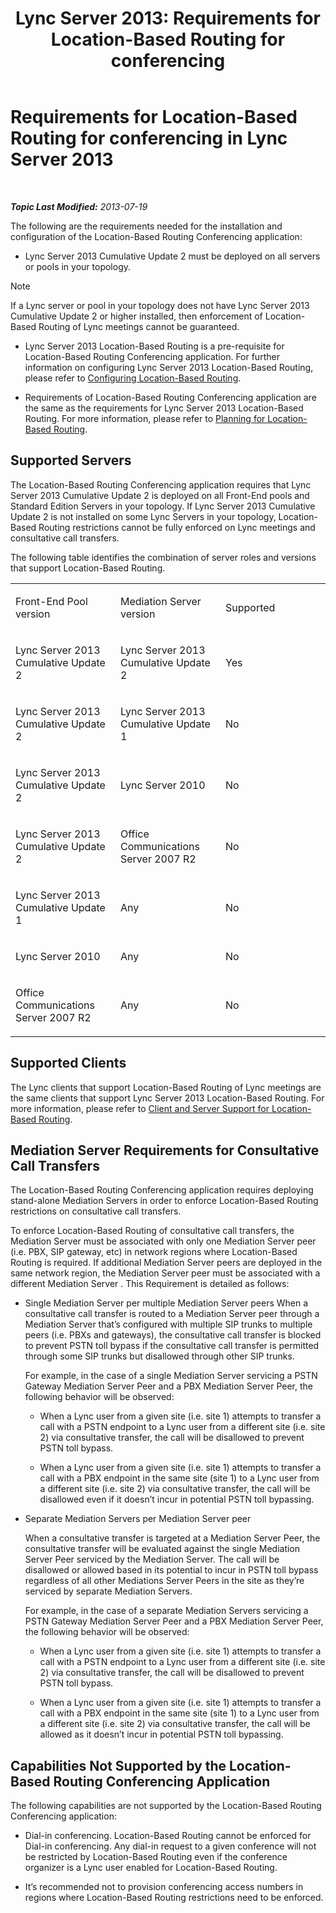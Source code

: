 ﻿---
title: 'Lync Server 2013: Requirements for Location-Based Routing for conferencing'
TOCTitle: Requirements for Location-Based Routing for conferencing
ms:assetid: 766d9286-2c34-4faf-bb3e-f0ca478a70cf
ms:mtpsurl: https://technet.microsoft.com/en-us/library/Dn362806(v=OCS.15)
ms:contentKeyID: 56335085
ms.date: 07/23/2014
mtps_version: v=OCS.15
---

<div data-xmlns="http://www.w3.org/1999/xhtml">

<div class="topic" data-xmlns="http://www.w3.org/1999/xhtml" data-msxsl="urn:schemas-microsoft-com:xslt" data-cs="http://msdn.microsoft.com/en-us/">

<div data-asp="http://msdn2.microsoft.com/asp">

# Requirements for Location-Based Routing for conferencing in Lync Server 2013

</div>

<div id="mainSection">

<div id="mainBody">

<span> </span>

_**Topic Last Modified:** 2013-07-19_

The following are the requirements needed for the installation and configuration of the Location-Based Routing Conferencing application:

  - Lync Server 2013 Cumulative Update 2 must be deployed on all servers or pools in your topology.

<div>


> [!NOTE]  
> If a Lync server or pool in your topology does not have Lync Server 2013 Cumulative Update 2 or higher installed, then enforcement of Location-Based Routing of Lync meetings cannot be guaranteed.



</div>

  - Lync Server 2013 Location-Based Routing is a pre-requisite for Location-Based Routing Conferencing application. For further information on configuring Lync Server 2013 Location-Based Routing, please refer to [Configuring Location-Based Routing](lync-server-2013-configuring-location-based-routing.md).

  - Requirements of Location-Based Routing Conferencing application are the same as the requirements for Lync Server 2013 Location-Based Routing. For more information, please refer to [Planning for Location-Based Routing](lync-server-2013-planning-for-location-based-routing.md).

<div>

## Supported Servers

The Location-Based Routing Conferencing application requires that Lync Server 2013 Cumulative Update 2 is deployed on all Front-End pools and Standard Edition Servers in your topology. If Lync Server 2013 Cumulative Update 2 is not installed on some Lync Servers in your topology, Location-Based Routing restrictions cannot be fully enforced on Lync meetings and consultative call transfers.

The following table identifies the combination of server roles and versions that support Location-Based Routing.


<table>
<colgroup>
<col style="width: 33%" />
<col style="width: 33%" />
<col style="width: 33%" />
</colgroup>
<tbody>
<tr class="odd">
<td><p>Front-End Pool version</p></td>
<td><p>Mediation Server version</p></td>
<td><p>Supported</p></td>
</tr>
<tr class="even">
<td><p>Lync Server 2013 Cumulative Update 2</p></td>
<td><p>Lync Server 2013 Cumulative Update 2</p></td>
<td><p>Yes</p></td>
</tr>
<tr class="odd">
<td><p>Lync Server 2013 Cumulative Update 2</p></td>
<td><p>Lync Server 2013 Cumulative Update 1</p></td>
<td><p>No</p></td>
</tr>
<tr class="even">
<td><p>Lync Server 2013 Cumulative Update 2</p></td>
<td><p>Lync Server 2010</p></td>
<td><p>No</p></td>
</tr>
<tr class="odd">
<td><p>Lync Server 2013 Cumulative Update 2</p></td>
<td><p>Office Communications Server 2007 R2</p></td>
<td><p>No</p></td>
</tr>
<tr class="even">
<td><p>Lync Server 2013 Cumulative Update 1</p></td>
<td><p>Any</p></td>
<td><p>No</p></td>
</tr>
<tr class="odd">
<td><p>Lync Server 2010</p></td>
<td><p>Any</p></td>
<td><p>No</p></td>
</tr>
<tr class="even">
<td><p>Office Communications Server 2007 R2</p></td>
<td><p>Any</p></td>
<td><p>No</p></td>
</tr>
</tbody>
</table>


</div>

<div>

## Supported Clients

The Lync clients that support Location-Based Routing of Lync meetings are the same clients that support Lync Server 2013 Location-Based Routing. For more information, please refer to [Client and Server Support for Location-Based Routing](lync-server-2013-client-and-server-support-for-location-based-routing.md).

</div>

<div>

## Mediation Server Requirements for Consultative Call Transfers

The Location-Based Routing Conferencing application requires deploying stand-alone Mediation Servers in order to enforce Location-Based Routing restrictions on consultative call transfers.

To enforce Location-Based Routing of consultative call transfers, the Mediation Server must be associated with only one Mediation Server peer (i.e. PBX, SIP gateway, etc) in network regions where Location-Based Routing is required. If additional Mediation Server peers are deployed in the same network region, the Mediation Server peer must be associated with a different Mediation Server . This Requirement is detailed as follows:

  - Single Mediation Server per multiple Mediation Server peers When a consultative call transfer is routed to a Mediation Server peer through a Mediation Server that’s configured with multiple SIP trunks to multiple peers (i.e. PBXs and gateways), the consultative call transfer is blocked to prevent PSTN toll bypass if the consultative call transfer is permitted through some SIP trunks but disallowed through other SIP trunks.
    
    For example, in the case of a single Mediation Server servicing a PSTN Gateway Mediation Server Peer and a PBX Mediation Server Peer, the following behavior will be observed:
    
      - When a Lync user from a given site (i.e. site 1) attempts to transfer a call with a PSTN endpoint to a Lync user from a different site (i.e. site 2) via consultative transfer, the call will be disallowed to prevent PSTN toll bypass.
    
      - When a Lync user from a given site (i.e. site 1) attempts to transfer a call with a PBX endpoint in the same site (site 1) to a Lync user from a different site (i.e. site 2) via consultative transfer, the call will be disallowed even if it doesn’t incur in potential PSTN toll bypassing.

  - Separate Mediation Servers per Mediation Server peer
    
    When a consultative transfer is targeted at a Mediation Server Peer, the consultative transfer will be evaluated against the single Mediation Server Peer serviced by the Mediation Server. The call will be disallowed or allowed based in its potential to incur in PSTN toll bypass regardless of all other Mediations Server Peers in the site as they’re serviced by separate Mediation Servers.
    
    For example, in the case of a separate Mediation Servers servicing a PSTN Gateway Mediation Server Peer and a PBX Mediation Server Peer, the following behavior will be observed:
    
      - When a Lync user from a given site (i.e. site 1) attempts to transfer a call with a PSTN endpoint to a Lync user from a different site (i.e. site 2) via consultative transfer, the call will be disallowed to prevent PSTN toll bypass.
    
      - When a Lync user from a given site (i.e. site 1) attempts to transfer a call with a PBX endpoint in the same site (site 1) to a Lync user from a different site (i.e. site 2) via consultative transfer, the call will be allowed as it doesn’t incur in potential PSTN toll bypassing.

</div>

<div>

## Capabilities Not Supported by the Location-Based Routing Conferencing Application

The following capabilities are not supported by the Location-Based Routing Conferencing application:

  - Dial-in conferencing. Location-Based Routing cannot be enforced for Dial-in conferencing. Any dial-in request to a given conference will not be restricted by Location-Based Routing even if the conference organizer is a Lync user enabled for Location-Based Routing.

  - It’s recommended not to provision conferencing access numbers in regions where Location-Based Routing restrictions need to be enforced.

</div>

</div>

<span> </span>

</div>

</div>

</div>

